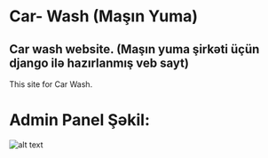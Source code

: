 # Car- Wash (Maşın Yuma)
## Car wash website. (Maşın yuma şirkəti üçün django ilə hazırlanmış veb sayt)
This site for Car Wash. 
# Admin Panel Şəkil:
![alt text](https://i.ibb.co/WFqXGGF/carwash.png)
